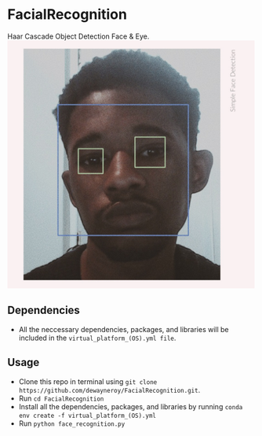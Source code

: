 # FacialRecognition
Haar Cascade Object Detection Face &amp; Eye. 
![Image](IMG_2713.JPG)
## Dependencies 
- All the neccessary dependencies, packages, and libraries will be included in the `virtual_platform_(OS).yml file`.

## Usage 
- Clone this repo in terminal using `git clone https://github.com/dewayneroy/FacialRecognition.git`. 
- Run `cd FacialRecognition`
- Install all the dependencies, packages, and libraries by running `conda env create -f virtual_platform_(OS).yml`
- Run `python face_recognition.py`

